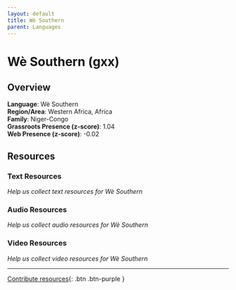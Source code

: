 ```yaml
---
layout: default
title: Wè Southern
parent: Languages
---
```


# Wè Southern (gxx)

## Overview

**Language**: Wè Southern  
**Region/Area**: Western Africa, Africa  
**Family**: Niger-Congo  
**Grassroots Presence (z-score)**: 1.04  
**Web Presence (z-score)**: -0.02  

## Resources

### Text Resources
*Help us collect text resources for Wè Southern*

### Audio Resources
*Help us collect audio resources for Wè Southern*

### Video Resources
*Help us collect video resources for Wè Southern*

---

[Contribute resources](https://forms.office.com/e/1SfLJx3u1r){: .btn .btn-purple }
